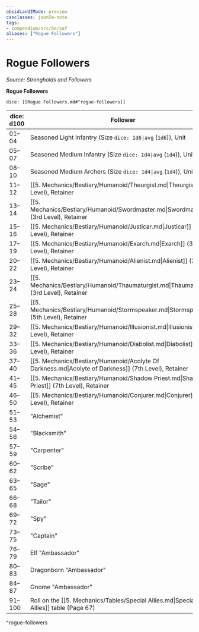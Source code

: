 ```yaml
---
obsidianUIMode: preview
cssclasses: json5e-note
tags:
- compendium/src/5e/saf
aliases: ["Rogue Followers"]
---
```

# Rogue Followers
*Source: Strongholds and Followers* 

**Rogue Followers**

`dice: [[Rogue Followers.md#^rogue-followers]]`

| dice: d100 | Follower |
|------------|----------|
| 01–04 | Seasoned Light Infantry (Size `dice: 1d6\|avg` (`1d6`)), Unit |
| 05–07 | Seasoned Medium Infantry (Size `dice: 1d4\|avg` (`1d4`)), Unit |
| 08–10 | Seasoned Medium Archers (Size `dice: 1d4\|avg` (`1d4`)), Unit |
| 11–12 | [[5. Mechanics/Bestiary/Humanoid/Theurgist.md\|Theurgist]] (3rd Level), Retainer |
| 13–14 | [[5. Mechanics/Bestiary/Humanoid/Swordmaster.md\|Swordmaster]] (3rd Level), Retainer |
| 15–16 | [[5. Mechanics/Bestiary/Humanoid/Justicar.md\|Justicar]] (3rd Level), Retainer |
| 17–19 | [[5. Mechanics/Bestiary/Humanoid/Exarch.md\|Exarch]] (3rd Level), Retainer |
| 20–22 | [[5. Mechanics/Bestiary/Humanoid/Alienist.md\|Alienist]] (3rd Level), Retainer |
| 23–24 | [[5. Mechanics/Bestiary/Humanoid/Thaumaturgist.md\|Thaumaturgist]] (3rd Level), Retainer |
| 25–28 | [[5. Mechanics/Bestiary/Humanoid/Stormspeaker.md\|Stormspeaker]] (5th Level), Retainer |
| 29–32 | [[5. Mechanics/Bestiary/Humanoid/Illusionist.md\|Illusionist]] (5th Level), Retainer |
| 33–36 | [[5. Mechanics/Bestiary/Humanoid/Diabolist.md\|Diabolist]] (5th Level), Retainer |
| 37–40 | [[5. Mechanics/Bestiary/Humanoid/Acolyte Of Darkness.md\|Acolyte of Darkness]] (7th Level), Retainer |
| 41–45 | [[5. Mechanics/Bestiary/Humanoid/Shadow Priest.md\|Shadow Priest]] (7th Level), Retainer |
| 46–50 | [[5. Mechanics/Bestiary/Humanoid/Conjurer.md\|Conjurer]] (7th Level), Retainer |
| 51–53 | "Alchemist" |
| 54–56 | "Blacksmith" |
| 57–59 | "Carpenter" |
| 60–62 | "Scribe" |
| 63–65 | "Sage" |
| 66–68 | "Tailor" |
| 69–72 | "Spy" |
| 73–75 | "Captain" |
| 76–79 | Elf "Ambassador" |
| 80–83 | Dragonborn "Ambassador" |
| 84–87 | Gnome "Ambassador" |
| 91–100 | Roll on the [[5. Mechanics/Tables/Special Allies.md\|Special Allies]] table (Page 67) |
^rogue-followers